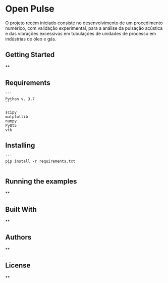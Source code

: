 <h1> Open Pulse</h1>

O projeto recém iniciado consiste no desenvolvimento de um procedimento numérico, com validação experimental, para a análise da pulsação acústica e das vibrações excessivas em tubulações de unidades de processo em indústrias de óleo e gás.

<h2>Getting Started</h2>

**

<h2>Requirements</h2>

    ```
    Python v. 3.7
    ```

    scipy
    matplotlib
    numpy
    PyQt5
    vtk
    

<h2>Installing</h2>

    ```
    pip install -r requirements.txt
    ```

<h2>Running the examples</h2>

**

<h2>Built With</h2>

**

<h2>Authors</h2>

**

<h2>License</h2>

**